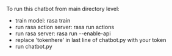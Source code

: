 To run this chatbot from main directory level:
- train model: rasa train
- run rasa action server: rasa run actions
- run rasa server: rasa run --enable-api
- replace 'tokenhere' in last line of chatbot.py with your token
- run chatbot.py
 
